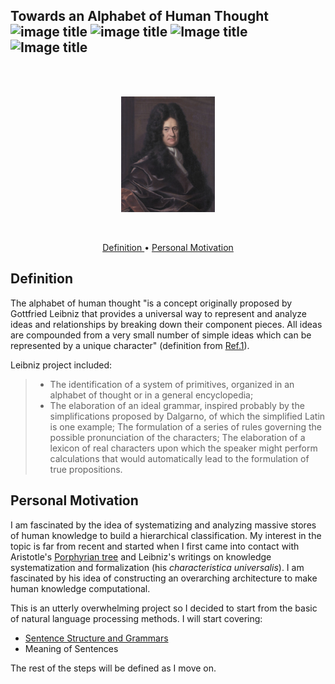 ## Towards an Alphabet of Human Thought ![image title](https://img.shields.io/badge/python-v3.6-green.svg) ![image title](https://img.shields.io/badge/ntlk-v3.2.5-yellow.svg) ![Image title](https://img.shields.io/badge/sklearn-0.19.1-orange.svg) ![Image title](https://img.shields.io/badge/matplotlib-v2.1.2-orange.svg)



<br>
<br>
<p align="center">
  <img src="images/leibniz.jpg" 
       width="150">
</p>
<br>

<p align="center">
  <a href="#d"> Definition </a> •
  <a href="#pm"> Personal Motivation </a> 
</p>

<a id = 'd'></a>
## Definition

The alphabet of human thought "is a concept originally proposed by Gottfried Leibniz that provides a universal way to represent and analyze ideas and relationships by breaking down their component pieces. All ideas are compounded from a very small number of simple ideas which can be represented by a unique character" (definition from [Ref.1](https://en.wikipedia.org/wiki/Alphabet_of_human_thought)).

Leibniz project included:

> - The identification of a system of primitives, organized in an alphabet of thought or in a general encyclopedia;
> - The elaboration of an ideal grammar, inspired probably by the simplifications proposed by Dalgarno, of which the simplified Latin is one example;
> The formulation of a series of rules governing the possible pronunciation of the characters;
> The elaboration of a lexicon of real characters upon which the speaker might perform calculations that would automatically lead to the formulation of true propositions.

<a id = 'pm'></a>
## Personal Motivation

I am fascinated by the idea of systematizing and analyzing massive stores of human knowledge to build a hierarchical classification. My interest in the topic is far from recent and started when I first came into contact with Aristotle's [Porphyrian tree](https://en.wikipedia.org/wiki/Porphyrian_tree) and Leibniz's writings on knowledge systematization and formalization (his *characteristica universalis*). I am fascinated by his idea of constructing an overarching architecture to make human knowledge computational. 

This is an utterly overwhelming project so I decided to start from the basic of natural language processing methods. I will start covering:
- [Sentence Structure and Grammars](http://nbviewer.jupyter.org/github/marcotav/natural-language-processing/blob/master/alphabet-human-thought/notebooks/sentence-structure/sentence-structure.ipynb)
- Meaning of Sentences

The rest of the steps will be defined as I move on.





